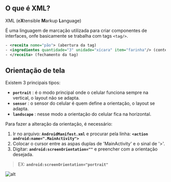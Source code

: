 ## O que é XML?

XML (e**X**tensible **M**arkup **L**anguage)

É uma linguagem de marcação utilizada para criar componentes de interfaces, onfe basicamente se trabalha com tags `<tag/>`.

~~~~ xml
- <receita nome="pão"> (abertura da tag)
- <ingredientes quantidade="3" unidade="xícara" item="farinha"/> (conteúdo da tag)
- </receita> (fechamento da tag)
~~~~

## Orientação de tela

Existem 3 principais tipos:

- **`portrait`** : é o modo principal onde o celular funciona sempre na vertical, o layout não se adapta.
- **`sensor`** : o sensor do celular é quem define a orientação, o layout se adapta.
- **`landscape`** : nesse modo a orientação do celular fica na horizontal.

Para fazer a alteração da orientação, é necessário: 

1. Ir no arquivo: **`AndroidManifest.xml`** e procurar pela linha: **`<action android:name=".MainActivity">`**
2. Colocar o cursor entre as aspas duplas de 'MainActivity' e o sinal de '>'.
3. Digitar: **`android:screenOrientation=""`** e preencher com a orientação desejada.

> EX: **`android:screenOrientation="portrait"`**

![alt](https://aboutreact.com/wp-content/uploads/2018/08/landscap_example4.png "exemplo")


